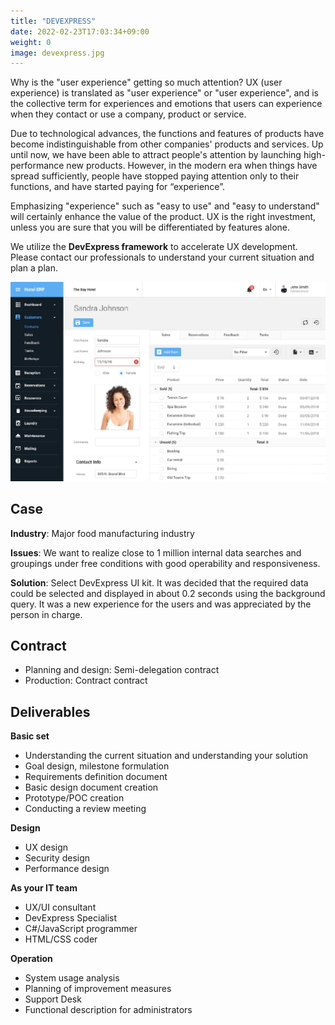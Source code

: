 ```yaml
---
title: "DEVEXPRESS"
date: 2022-02-23T17:03:34+09:00
weight: 0
image: devexpress.jpg
---
```


Why is the "user experience" getting so much attention? UX (user experience) is translated as "user experience" or "user experience", and is the collective term for experiences and emotions that users can experience when they contact or use a company, product or service.

Due to technological advances, the functions and features of products have become indistinguishable from other companies' products and services. Up until now, we have been able to attract people's attention by launching high-performance new products. However, in the modern era when things have spread sufficiently, people have stopped paying attention only to their functions, and have started paying for “experience”.

Emphasizing "experience" such as "easy to use" and "easy to understand" will certainly enhance the value of the product. UX is the right investment, unless you are sure that you will be differentiated by features alone.

We utilize the **DevExpress framework** to accelerate UX development. Please contact our professionals to understand your current situation and plan a plan.

![ Image is not Available !](devexpress.webp)

## Case

**Industry**: Major food manufacturing industry

**Issues**: We want to realize close to 1 million internal data searches and groupings under free conditions with good operability and responsiveness.

**Solution**: Select DevExpress UI kit. It was decided that the required data could be selected and displayed in about 0.2 seconds using the background query. It was a new experience for the users and was appreciated by the person in charge.

## Contract

- Planning and design: Semi-delegation contract
- Production: Contract contract

## Deliverables

**Basic set**

- Understanding the current situation and understanding your solution
- Goal design, milestone formulation
- Requirements definition document
- Basic design document creation
- Prototype/POC creation
- Conducting a review meeting



**Design**

- UX design
- Security design
- Performance design

**As your IT team**

- UX/UI consultant
- DevExpress Specialist
- C#/JavaScript programmer
- HTML/CSS coder

**Operation**

- System usage analysis
- Planning of improvement measures
- Support Desk
- Functional description for administrators